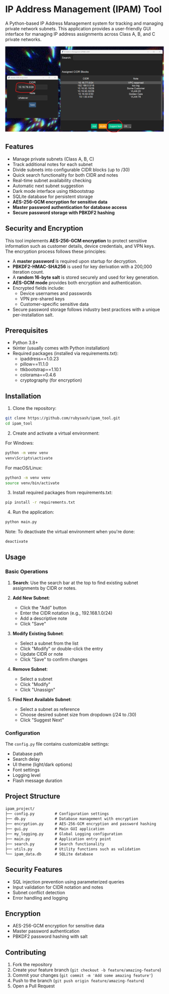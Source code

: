 # IP Address Management (IPAM) Tool

A Python-based IP Address Management system for tracking and managing private network subnets. This application provides a user-friendly GUI interface for managing IP address assignments across Class A, B, and C private networks.

![IPAM Demo](demo.png)

## Features

- Manage private subnets (Class A, B, C)
- Track additional notes for each subnet
- Divide subnets into configurable CIDR blocks (up to /30)
- Quick search functionality for both CIDR and notes
- Real-time subnet availability checking
- Automatic next subnet suggestion
- Dark mode interface using ttkbootstrap
- SQLite database for persistent storage
- **AES-256-GCM encryption for sensitive data**
- **Master password authentication for database access**
- **Secure password storage with PBKDF2 hashing**

## Security and Encryption

This tool implements **AES-256-GCM encryption** to protect sensitive information such as customer details, device credentials, and VPN keys. The encryption process follows these principles:

- A **master password** is required upon startup for decryption.
- **PBKDF2-HMAC-SHA256** is used for key derivation with a 200,000 iteration count.
- A **random 16-byte salt** is stored securely and used for key generation.
- **AES-GCM mode** provides both encryption and authentication.
- Encrypted fields include:
  - Device usernames and passwords
  - VPN pre-shared keys
  - Customer-specific sensitive data
- Secure password storage follows industry best practices with a unique per-installation salt.


## Prerequisites

- Python 3.8+
- tkinter (usually comes with Python installation)
- Required packages (installed via requirements.txt):
  - ipaddress==1.0.23
  - pillow==11.1.0
  - ttkbootstrap==1.10.1
  - colorama==0.4.6
  - cryptography (for encryption)

## Installation

1. Clone the repository:
```bash
git clone https://github.com/rubysash/ipam_tool.git
cd ipam_tool
```

2. Create and activate a virtual environment:

For Windows:
```bash
python -m venv venv
venv\Scripts\activate
```

For macOS/Linux:
```bash
python3 -m venv venv
source venv/bin/activate
```

3. Install required packages from requirements.txt:
```bash
pip install -r requirements.txt
```

4. Run the application:
```bash
python main.py
```

Note: To deactivate the virtual environment when you're done:
```bash
deactivate
```

## Usage

### Basic Operations

1. **Search**: Use the search bar at the top to find existing subnet assignments by CIDR or notes.

2. **Add New Subnet**:
   - Click the "Add" button
   - Enter the CIDR notation (e.g., 192.168.1.0/24)
   - Add a descriptive note
   - Click "Save"

3. **Modify Existing Subnet**:
   - Select a subnet from the list
   - Click "Modify" or double-click the entry
   - Update CIDR or note
   - Click "Save" to confirm changes

4. **Remove Subnet**:
   - Select a subnet
   - Click "Modify"
   - Click "Unassign"

5. **Find Next Available Subnet**:
   - Select a subnet as reference
   - Choose desired subnet size from dropdown (/24 to /30)
   - Click "Suggest Next"

### Configuration

The `config.py` file contains customizable settings:

- Database path
- Search delay
- UI theme (light/dark options)
- Font settings
- Logging level
- Flash message duration

## Project Structure

```
ipam_project/
├── config.py         # Configuration settings
├── db.py             # Database management with encryption
├── encryption.py     # AES-256-GCM encryption and password hashing
├── gui.py            # Main GUI application
├── my_logging.py     # Global Logging configuration
├── main.py           # Application entry point
├── search.py         # Search functionality
├── utils.py          # Utility functions such as validation
└── ipam_data.db      # SQLite database
```

## Security Features

- SQL injection prevention using parameterized queries
- Input validation for CIDR notation and notes
- Subnet conflict detection
- Error handling and logging

## Encryption

- AES-256-GCM encryption for sensitive data
- Master password authentication
- PBKDF2 password hashing with salt
    
## Contributing

1. Fork the repository
2. Create your feature branch (`git checkout -b feature/amazing-feature`)
3. Commit your changes (`git commit -m 'Add some amazing feature'`)
4. Push to the branch (`git push origin feature/amazing-feature`)
5. Open a Pull Request
